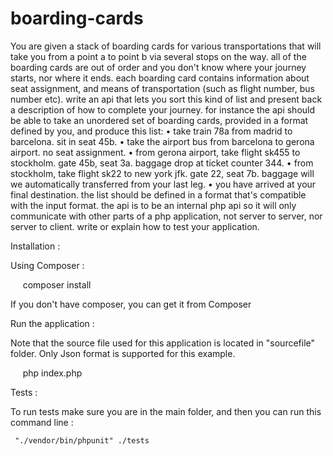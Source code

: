 ﻿# boarding-cards
You are given a stack of boarding cards for various transportations that will take you from a point a to point b via several stops on the way. 
all of the boarding cards are out of order and you don't know where your journey starts, nor where it ends. 
each boarding card contains information about seat assignment, and means of transportation (such as flight number, bus number etc). 
write an api that lets you sort this kind of list and present back a description of how to complete your journey. 
for instance the api should be able to take an unordered set of boarding cards, provided in a format defined by you, and produce this list:
 • take train 78a from madrid to barcelona. sit in seat 45b. 
 • take the airport bus from barcelona to gerona airport. no seat assignment. 
 • from gerona airport, take flight sk455 to stockholm. gate 45b, seat 3a. baggage drop at ticket counter 344. 
 • from stockholm, take flight sk22 to new york jfk. gate 22, seat 7b. baggage will we automatically transferred from your last leg. 
 • you have arrived at your final destination.
the list should be defined in a format that's compatible with the input format. 
the api is to be an internal php api so it will only communicate with other parts of a php application, not server to server, nor server to client. 
write or explain how to test your application.

Installation :

Using Composer :



     composer install 



If you don't have composer, you can get it from Composer 

Run the application :

Note that the source file used for this application is located in "sourcefile" folder. Only Json format is supported for this example.


      php index.php



Tests :

To run tests make sure you are in the main folder, and then you can run this command line :


     "./vendor/bin/phpunit" ./tests


